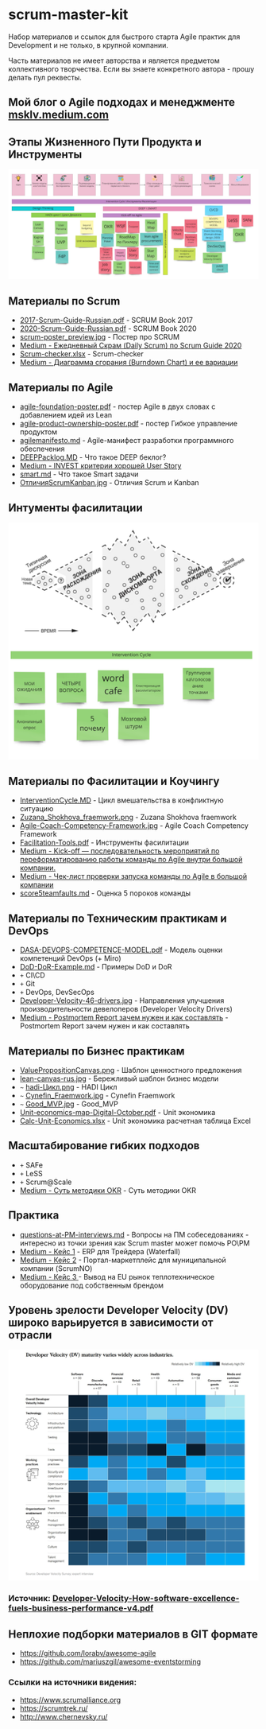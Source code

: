 # scrum-master-kit
Набор материалов и ссылок для быстрого старта Agile практик для Development и не только, в крупной компании.

Часть материалов не имеет авторства и является предметом коллективного творчества.
Если вы знаете конкретного автора - прошу делать пул реквесты.


## Мой блог о Agile подходах и менеджменте [msklv.medium.com](https://msklv.medium.com/)


## Этапы Жизненного Пути Продукта и Инструменты
![ProductLifeCycleAddTools](docs/ProductLifeCycleAddTools.jpg)


## Материалы по Scrum 
 * [2017-Scrum-Guide-Russian.pdf](pdf/2017-Scrum-Guide-Russian.pdf) - SCRUM Book 2017
 * [2020-Scrum-Guide-Russian.pdf](pdf/2020-Scrum-Guide-Russian.pdf) - SCRUM Book 2020
 * [scrum-poster_preview.jpg](docs/scrum-poster_preview.jpg)  - Поcтер про SCRUM
 * [Medium - Ежедневный Скрам (Daily Scrum) по Scrum Guide 2020](https://msklv.medium.com/%D0%B5%D0%B6%D0%B5%D0%B4%D0%BD%D0%B5%D0%B2%D0%BD%D1%8B%D0%B9-%D1%81%D0%BA%D1%80%D0%B0%D0%BC-daily-scrum-%D0%BF%D0%BE-scrum-guide-2020-1c8f54ed66cd)
 * [Scrum-checker.xlsx](excel/Scrum-checker.xlsx) - Scrum-checker
 * [Medium - Диаграмма сгорания (Burndown Chart) и ее вариации](https://msklv.medium.com/burndown-chart-d46a3747834e)
 
 

## Материалы по Agile
* [agile-foundation-poster.pdf](pdf/agile-foundation-poster.pdf) - постер Agile в двух словах с добавлением идей из Lean 
* [agile-product-ownership-poster.pdf](pdf/agile-product-ownership-poster.pdf) - постер Гибкое управление продуктом
* [agilemanifesto.md](docs/agilemanifesto.md) - Agile-манифест разработки программного обеспечения
* [DEEPPacklog.MD](docs/DEEPPacklog.MD) - Что такое DEEP беклог?
* [Medium - INVEST критерии хорошей User Story](https://msklv.medium.com/invest-user-story-8c200266a3d7) 
* [smart.md](docs/smart.md) - Что такое Smart задачи
* [ОтличияScrumKanban.jpg](docs/ОличияScrumKanban.jpg) - Отличия Scrum и Kanban

## Интументы фасилитации
![Интументы фасилитации](docs/scrum-master-kit-fa.jpg)

## Материалы по Фасилитации и Коучингу 
 * [InterventionCycle.MD](docs/InterventionCycle.MD) - Цикл вмешательства в конфликтную ситуацию
 * [Zuzana_Shokhova_fraemwork.png](docs/Zuzana_Shokhova_fraemwork.png) - Zuzana Shokhova fraemwork 
 * [Agile-Coach-Competency-Framework.jpg](docs/Agile-Coach-Competency-Framework.jpg) - Agile Coach Competency Framework
 * [Facilitation-Tools.pdf](pdf/Facilitation-Tools.pdf) - Инструменты  фасилитации
 * [Medium - Kick-off — последовательность мероприятий по переформатированию работы команды по Agile внутри большой компании.](https://msklv.medium.com/kick-off-%D0%BF%D0%BE%D1%81%D0%BB%D0%B5%D0%B4%D0%BE%D0%B2%D0%B0%D1%82%D0%B5%D0%BB%D1%8C%D0%BD%D0%BE%D1%81%D1%82%D1%8C-%D0%BC%D0%B5%D1%80%D0%BE%D0%BF%D1%80%D0%B8%D1%8F%D1%82%D0%B8%D0%B9-%D0%BF%D0%BE-%D0%BF%D0%B5%D1%80%D0%B5%D1%84%D0%BE%D1%80%D0%BC%D0%B0%D1%82%D0%B8%D1%80%D0%BE%D0%B2%D0%B0%D0%BD%D0%B8%D1%8E-%D1%80%D0%B0%D0%B1%D0%BE%D1%82%D1%8B-%D0%BA%D0%BE%D0%BC%D0%B0%D0%BD%D0%B4%D1%8B-%D0%BF%D0%BE-agile-%D0%B2%D0%BD%D1%83%D1%82%D1%80%D0%B8-d5b1e3a351e4)
 * [Medium - Чек-лист проверки запуска команды по Agile в большой компании](https://msklv.medium.com/%D1%87%D0%B5%D0%BA-%D0%BB%D0%B8%D1%81%D1%82-%D0%BF%D1%80%D0%BE%D0%B2%D0%B5%D1%80%D0%BA%D0%B8-%D0%B7%D0%B0%D0%BF%D1%83%D1%81%D0%BA%D0%B0-%D0%BA%D0%BE%D0%BC%D0%B0%D0%BD%D0%B4%D1%8B-%D0%BF%D0%BE-agile-%D0%B2-%D0%B1%D0%BE%D0%BB%D1%8C%D1%88%D0%BE%D0%B9-%D0%BA%D0%BE%D0%BC%D0%BF%D0%B0%D0%BD%D0%B8%D0%B8-a4de0fd34ae3) 
 * [score5teamfaults.md](docs/score5teamfaults.md) - Оценка 5 пороков команды 


## Материалы по Техническим практикам и DevOps
 * [DASA-DEVOPS-COMPETENCE-MODEL.pdf](pdf/DASA-DEVOPS-COMPETENCE-MODEL.pdf) - Модель оценки компетенций DevOps (+ Miro)
 * [DoD-DoR-Example.md](docs/DoD-DoR-Example.md) - Примеры DoD и DoR
 * `+` CI\CD
 * `+` Git 
 * `+` DevOps, DevSecOps
 * [Developer-Velocity-46-drivers.jpg](docs/Developer-Velocity-46-drivers.jpg) - Направления улучшения производительности девелоперов (Developer Velocity Drivers)
 * [Medium - Postmortem Report зачем нужен и как составлять](https://msklv.medium.com/postmortem-report-%D0%B7%D0%B0%D1%87%D0%B5%D0%BC-%D0%BD%D1%83%D0%B6%D0%B5%D0%BD-%D0%B8-%D0%BA%D0%B0%D0%BA-%D1%81%D0%BE%D1%81%D1%82%D0%B0%D0%B2%D0%BB%D1%8F%D1%82%D1%8C-587faefd9f7f) - Postmortem Report зачем нужен и как составлять


## Материалы по Бизнес практикам 
 * [ValuePropositionCanvas.png](docs/ValuePropositionCanvas.png) - Шаблон ценностного предложения
 * [lean-canvas-rus.jpg](docs/lean-canvas-rus.jpg) - Бережливый шаблон бизнес модели
 * `~` [hadi-Цикл.png](docs/hadi-Цикл.png) - HADI Цикл
 * `~` [Cynefin_Fraemwork.jpg](docs/Cynefin_Fraemwork.jpg) - Cynefin Fraemwork
 * `~` [Good_MVP.jpg](docs/Good_MVP.jpg) - Good_MVP
 * [Unit-economics-map-Digital-October.pdf](pdf/Unit-economics-map-Digital-October.pdf) -  Unit экономика
 * [Calc-Unit-Economics.xlsx](excel/Calc-Unit-Economics.xlsx) - Unit экономика расчетная таблица Excel


## Масштабирование гибких подходов
 * `+` SAFe
 * `+` LeSS 
 * `+` Scrum@Scale
 * [Medium - Суть методики OKR](https://msklv.medium.com/%D1%81%D1%83%D1%82%D1%8C-%D0%BC%D0%B5%D1%82%D0%BE%D0%B4%D0%B8%D0%BA%D0%B8-okr-ef91d7505f49) - Суть методики OKR



## Практика
 * [questions-at-PM-interviews.md](docs/questions-at-PM-interviews.md) - Вопросы на ПМ собеседованиях - интересно из точки зрения как Scrum master может помочь PO\PM
 * [Medium - Кейс 1](https://msklv.medium.com/%D0%BA%D0%B5%D0%B9%D1%81-1-erp-%D0%B4%D0%BB%D1%8F-%D1%82%D1%80%D0%B5%D0%B9%D0%B4%D0%B5%D1%80%D0%B0-416d0fb45fb) - ERP для Трейдера (Waterfall)
 * [Medium - Кейс 2](https://msklv.medium.com/%D0%BA%D0%B5%D0%B9%D1%81-2-%D0%BF%D0%BE%D1%80%D1%82%D0%B0%D0%BB-%D0%BC%D0%B0%D1%80%D0%BA%D0%B5%D1%82%D0%BF%D0%BB%D0%B5%D0%B9%D1%81-%D0%B4%D0%BB%D1%8F-%D0%BC%D1%83%D0%BD%D0%B8%D1%86%D0%B8%D0%BF%D0%B0%D0%BB%D1%8C%D0%BD%D0%BE%D0%B9-%D0%BA%D0%BE%D0%BC%D0%BF%D0%B0%D0%BD%D0%B8%D0%B8-89d95e761529) - Портал-маркетплейс для муниципальной компании (ScrumNO)
 * [Medium - Кейс 3 ](https://msklv.medium.com/%D0%BA%D0%B5%D0%B9%D1%81-3-%D0%B2%D1%8B%D0%B2%D0%BE%D0%B4-%D0%BD%D0%B0-eu-%D1%80%D1%8B%D0%BD%D0%BE%D0%BA-%D1%82%D0%B5%D0%BF%D0%BB%D0%BE%D1%82%D0%B5%D1%85%D0%BD%D0%B8%D1%87%D0%B5%D1%81%D0%BA%D0%BE%D0%B5-%D0%BE%D0%B1%D0%BE%D1%80%D1%83%D0%B4%D0%BE%D0%B2%D0%B0%D0%BD%D0%B8%D0%B5-%D0%BF%D0%BE%D0%B4-%D1%81%D0%BE%D0%B1%D1%81%D1%82%D0%B2%D0%B5%D0%BD%D0%BD%D1%8B%D0%BC-%D0%B1%D1%80%D0%B5%D0%BD%D0%B4%D0%BE%D0%BC-df270e4005f6) -  Вывод на EU рынок теплотехническое оборудование под собственным брендом



## Уровень зрелости Developer Velocity (DV) широко варьируется в зависимости от отрасли
![Developer-Velocity-maturity-varies-widely-across-industries.jpg](docs/Developer-Velocity-maturity-varies-widely-across-industries.jpg)



### Источник: [Developer-Velocity-How-software-excellence-fuels-business-performance-v4.pdf](pdf/Developer-Velocity-How-software-excellence-fuels-business-performance-v4.pdf)



## Неплохие подборки материалов в GIT формате
 * https://github.com/lorabv/awesome-agile
 * https://github.com/mariuszgil/awesome-eventstorming



### Ссылки на источники видения:
 * https://www.scrumalliance.org
 * https://scrumtrek.ru/
 * http://www.chernevsky.ru/
